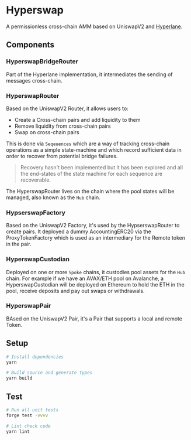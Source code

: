 # Hyperswap

A permissionless cross-chain AMM based on UniswapV2 and [Hyperlane](https://hyperlane.xyz/).

## Components

### HyperswapBridgeRouter

Part of the Hyperlane implementation, it intermediates the sending of messages cross-chain.

### HyperswapRouter

Based on the UniswapV2 Router, it allows users to:

- Create a Cross-chain pairs and add liquidity to them
- Remove liquidity from cross-chain pairs
- Swap on cross-chain pairs

This is done via `Seqeuences` which are a way of tracking cross-chain operations as a simple state-machine and which record sufficient data in order to recover from potential bridge failures.

> Recovery hasn't been implemented but it has been explored and all the end-states of the state machine for each sequence are recoverable.

The HyperswapRouter lives on the chain where the pool states will be managed, also known as the `Hub` chain.

### HypserswapFactory

Based on the UniswapV2 Factory, it's used by the HypserswapRouter to create pairs.
It deployed a dummy AccountingERC20 via the ProxyTokenFactory which is used as an intermediary for the Remote token in the pair.

### HyperswapCustodian

Deployed on one or more `Spoke` chains, it custodies pool assets for the `Hub` chain.
For example if we have an AVAX/ETH pool on Avalanche, a HyperswapCustodian will be deployed on Ethereum to hold the ETH in the pool, receive deposits and pay out swaps or withdrawals.

### HyperswapPair

BAsed on the UniswapV2 Pair, it's a Pair that supports a local and remote Token.

## Setup

```sh
# Install dependencies
yarn

# Build source and generate types
yarn build
```

## Test

```sh
# Run all unit tests
forge test -vvvv

# Lint check code
yarn lint
```